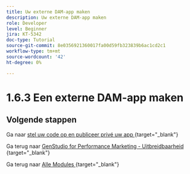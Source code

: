 ```yaml
---
title: Uw externe DAM-app maken
description: Uw externe DAM-app maken
role: Developer
level: Beginner
jira: KT-5342
doc-type: Tutorial
source-git-commit: 8e0356921360017fa00d59fb323839b6ac1cd2c1
workflow-type: tm+mt
source-wordcount: '42'
ht-degree: 0%

---
```


# 1.6.3 Een externe DAM-app maken



## Volgende stappen

Ga naar [ stel uw code op en publiceer privé uw app ](./ex4.md){target="_blank"}

Ga terug naar [ GenStudio for Performance Marketing - Uitbreidbaarheid ](./genstudioext.md){target="_blank"}

Ga terug naar [ Alle Modules ](./../../../overview.md){target="_blank"}
